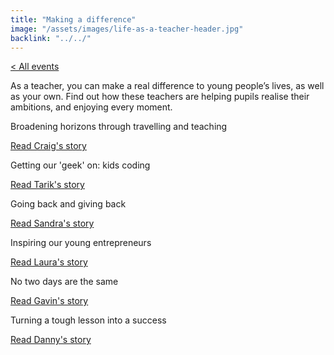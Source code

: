 ```yaml
---
title: "Making a difference"
image: "/assets/images/life-as-a-teacher-header.jpg"
backlink: "../../"
---
```


<div class="content-wrapper">
    <div class="content__right">
    </div>
    <div class="content__left">
        <p>
            <a href="/life-as-a-teacher/my-story-into-teaching/index">< All events</a>
        </p>
        <p>
          As a teacher, you can make a real difference to young people’s lives, as well as your own. Find out how these teachers are helping pupils realise their ambitions, and enjoying every moment.
        </p>
    </div>
</div>

<div class="more-stories">
    <div class="more-stories__thumbs">
        <div class="more-stories__thumbs__thumb">
            <a href="https://www.youtube.com/watch?v=MLdrZJpK5rU" target="_blank" data-action="click->video#play" data-target="video.link">
                <div class="more-stories__thumbs__thumb__img" style="background-image:url('/assets/images/stories-karen.png')"></div>
            </a>
            <div class="more-stories__thumbs__thumb__content">
               <p>Broadening horizons through travelling and teaching</p>
                <a class="git-link" href="#">Read Craig's story  <i class="fas fa-chevron-right"></i></a>
            </div>
        </div>
        <div class="more-stories__thumbs__thumb">
            <a href="/life-as-a-teacher/my-story-into-teaching/making-a-difference/broadening-horizons-through-travelling-and-teaching">
                <div class="more-stories__thumbs__thumb__img" style="background-image:url('/assets/images/stories-craig.png')"></div>
            </a>
            <div class="more-stories__thumbs__thumb__content">
                <p>Getting our 'geek' on: kids coding</p>
                <a class="git-link" href="/life-as-a-teacher/my-story-into-teaching/making-a-difference/getting-our-geek-on-kids-coding">Read Tarik's story <i class="fas fa-chevron-right"></i></a>
            </div>
        </div>
    </div>
    <div class="more-stories__thumbs">
        <div class="more-stories__thumbs__thumb">
            <a href="/life-as-a-teacher/my-story-into-teaching/making-a-difference/getting-our-geek-on-kids-coding">
                <div class="more-stories__thumbs__thumb__img" style="background-image:url('/assets/images/stories-Tarik.png')"></div>
            </a>
            <div class="more-stories__thumbs__thumb__content">
                <p>Going back and giving back</p>
                <a class="git-link" href="#">Read Sandra's story  <i class="fas fa-chevron-right"></i></a>
            </div>
        </div>
        <div class="more-stories__thumbs__thumb">
            <a href="/life-as-a-teacher/my-story-into-teaching/making-a-difference/going-back-and-giving-back">
                <div class="more-stories__thumbs__thumb__img" style="background-image:url('/assets/images/stories-sandra.png')"></div>
            </a>
            <div class="more-stories__thumbs__thumb__content">
                <p>Inspiring our young entrepreneurs</p>
                <a class="git-link" href="#">Read Laura's story  <i class="fas fa-chevron-right"></i></a>
            </div>
        </div>
        <div class="more-stories__thumbs__thumb">
            <a href="/life-as-a-teacher/my-story-into-teaching/making-a-difference/making-a-difference/inspiring-our-young-entrepreneur">
                <div class="more-stories__thumbs__thumb__img" style="background-image:url('/assets/images/stories-laura.png')"></div>
            </a>
            <div class="more-stories__thumbs__thumb__content">
                <p>No two days are the same</p>
                <a class="git-link" href="/life-as-a-teacher/making-a-difference/no-two-days-are-the-same">Read Gavin's story <i class="fas fa-chevron-right"></i></a>
            </div>
    <div class="more-stories__thumbs">
        <div class="more-stories__thumbs__thumb">
            <a href="/life-as-a-teacher/my-story-into-teaching/making-a-difference/no-two-days-are-the-same">
                <div class="more-stories__thumbs__thumb__img" style="background-image:url('/assets/images/stories-gavin.png')"></div>
            </a>
            <div class="more-stories__thumbs__thumb__content">
                <p>Turning a tough lesson into a success</p>
                <a class="git-link" href="#">Read Danny's story  <i class="fas fa-chevron-right"></i></a>
            </div>
        </div>
        <div class="more-stories__thumbs__thumb">
            <a href="/life-as-a-teacher/my-story-into-teaching/cmaking-a-difference/turning-a-tough-lesson-into-success">
                <div class="more-stories__thumbs__thumb__img" style="background-image:url('/assets/images/stories-gavin.png')"></div>
            </a>
        </div>
    </div>
</div>
